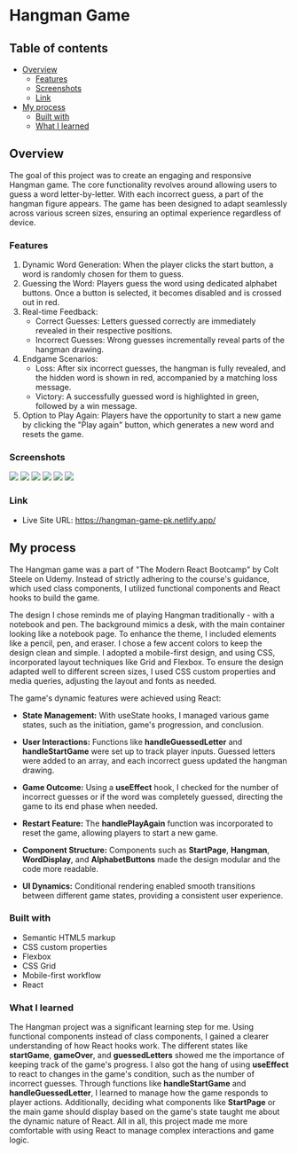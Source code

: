 # Hangman Game

## Table of contents

- [Overview](#overview)
  - [Features](#features)
  - [Screenshots](#screenshots)
  - [Link](#link)
- [My process](#my-process)
  - [Built with](#built-with)
  - [What I learned](#what-i-learned)

## Overview
The goal of this project was to create an engaging and responsive Hangman game. The core functionality revolves around allowing users to guess a word letter-by-letter. With each incorrect guess, a part of the hangman figure appears. 
The game has been designed to adapt seamlessly across various screen sizes, ensuring an optimal experience regardless of device.

### Features

1.	Dynamic Word Generation: When the player clicks the start button, a word is randomly chosen for them to guess.
2.	Guessing the Word: Players guess the word using dedicated alphabet buttons. Once a button is selected, it becomes disabled and is crossed out in red.
3.	Real-time Feedback:
    - Correct Guesses: Letters guessed correctly are immediately revealed in their respective positions.
    - Incorrect Guesses: Wrong guesses incrementally reveal parts of the hangman drawing.
4.	Endgame Scenarios:
    - Loss: After six incorrect guesses, the hangman is fully revealed, and the hidden word is shown in red, accompanied by a matching loss message.
    - Victory: A successfully guessed word is highlighted in green, followed by a win message.
5.	Option to Play Again: Players have the opportunity to start a new game by clicking the "Play again" button, which generates a new word and resets the game.


### Screenshots

![](public/images/hangman-game-mobile.JPG)
![](public/images/hangman-game-desktop-start-page.JPG)
![](public/images/hangman-game-desktop.JPG)
![](public/images/hangman-game-desktop-guess.JPG)
![](public/images/hangman-game-desktop-incorrect-guess.JPG)
![](public/images/hangman-game-desktop-correct-guess.JPG)


### Link

- Live Site URL: https://hangman-game-pk.netlify.app/

## My process

The Hangman game was a part of "The Modern React Bootcamp" by Colt Steele on Udemy. Instead of strictly adhering to the course's guidance, which used class components, I utilized functional components and React hooks to build the game.

The design I chose reminds me of playing Hangman traditionally - with a notebook and pen. The background mimics a desk, with the main container looking like a notebook page. To enhance the theme, I included elements like a pencil, pen, and eraser. I chose a few accent colors to keep the design clean and simple.
I adopted a mobile-first design, and using CSS, incorporated layout techniques like Grid and Flexbox.
To ensure the design adapted well to different screen sizes, I used CSS custom properties and media queries, adjusting the layout and fonts as needed.

The game's dynamic features were achieved using React:

- **State Management:** With useState hooks, I managed various game states, such as the initiation, game's progression, and conclusion.

- **User Interactions:** Functions like **handleGuessedLetter** and **handleStartGame** were set up to track player inputs. Guessed letters were added to an array, and each incorrect guess updated the hangman drawing.

- **Game Outcome:** Using a **useEffect** hook, I checked for the number of incorrect guesses or if the word was completely guessed, directing the game to its end phase when needed.

- **Restart Feature:** The **handlePlayAgain** function was incorporated to reset the game, allowing players to start a new game.

- **Component Structure:** Components such as **StartPage**, **Hangman**, **WordDisplay**, and **AlphabetButtons** made the design modular and the code more readable.

- **UI Dynamics:** Conditional rendering enabled smooth transitions between different game states, providing a consistent user experience.


### Built with

- Semantic HTML5 markup
- CSS custom properties
- Flexbox
- CSS Grid
- Mobile-first workflow
- React

### What I learned

The Hangman project was a significant learning step for me. Using functional components instead of class components, I gained a clearer understanding of how React hooks work. The different states like **startGame**, **gameOver**, and **guessedLetters** showed me the importance of keeping track of the game's progress. I also got the hang of using **useEffect** to react to changes in the game's condition, such as the number of incorrect guesses. Through functions like **handleStartGame** and **handleGuessedLetter**, I learned to manage how the game responds to player actions. Additionally, deciding what components like **StartPage** or the main game should display based on the game's state taught me about the dynamic nature of React. All in all, this project made me more comfortable with using React to manage complex interactions and game logic.
